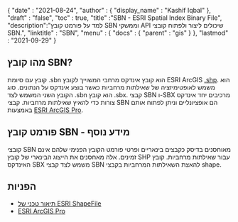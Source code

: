 {
  "date" : "2021-08-24",
  "author" : {
    "display_name" : "Kashif Iqbal"
},
  "draft" : "false",
  "toc" : true,
  "title" :"SBN - ESRI Spatial Index Binary File",
  "description":"למד על פורמט קובץ SBN וממשקי API שיכולים ליצור ולפתוח קובצי SBN.",
  "linktitle" : "SBN",
  "menu" : {
    "docs" : {
      "parent" : "gis"
}
},
  "lastmod" : "2021-09-29"
}

## מהו קובץ SBN?

קובץ עם סיומת .sbn הוא קובץ אינדקס מרחבי המשוייך לקובץ ESRI ArcGIS [.shp](/he/gis/shp/). הוא משמש לאופטימיזציה של שאילתות מרחביות כאשר בוצע אינדקס על הנתונים. סוג הקובץ השני המשמש לצד .sbn הוא קובץ .sbx. קבצי SBN ו-SBX מרכיבים יחד אינדקס צורות כדי להאיץ שאילתות מרחביות. קבצי SBN הם אופציונליים וניתן לפתוח אותם באמצעות [ESRI ArcGIS Pro](https://www.esri.com/en-us/arcgis/products/arcgis-pro/overview).

## פורמט קובץ SBN - מידע נוסף

קובצי SBN מאוחסנים בדיסק כקבצים בינאריים ופרטי פורמט הקובץ הפנימי שלהם אינם זמינים. אלה מאחסנים את הייצוג הבינארי של קובץ SHP עבור שאילתות מרחביות. קובץ האינדקס SBX משמש לצד קבצי SBN להאצת השאילתות המרחביות בקבצי shape.

## הפניות

* [תיאור טכני של ESRI ShapeFile](https://www.esri.com/content/dam/esrisites/sitecore-archive/Files/Pdfs/library/whitepapers/pdfs/shapefile.pdf)
* [ESRI ArcGIS Pro](https://www.esri.com/en-us/arcgis/products/arcgis-pro/overview)

